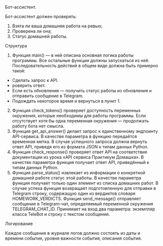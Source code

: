 Бот-ассистент.

Бот-ассистент должен проверять:
1. Взята ли ваша домашняя работа на ревью;
2. Проверена ли она;
3. Статус домашней работы.

Структура

1. Функция main() — в ней описана основная логика работы программы. Все остальные функции должны запускаться из неё. Последовательность действий в общем виде должна быть примерно такой:
- Сделать запрос к API.
- роверить ответ.
- Если есть обновления — получить статус работы из обновления и отправить сообщение в Telegram.
- Подождать некоторое время и вернуться в пункт 1.
2. Функция check_tokens() проверяет доступность переменных окружения, которые необходимы для работы программы. Если отсутствует хотя бы одна переменная окружения — продолжать работу бота нет смысла.
3. Функция get_api_answer() делает запрос к единственному эндпоинту API-сервиса. В качестве параметра в функцию передаётся временная метка. В случае успешного запроса должна вернуть ответ API, приведя его из формата JSON к типам данных Python.
4. Функция check_response() проверяет ответ API на соответствие документации из урока «API сервиса Практикум Домашка». В качестве параметра функция получает ответ API, приведённый к типам данных Python.
5. Функция parse_status() извлекает из информации о конкретной домашней работе статус этой работы. В качестве параметра функция получает только один элемент из списка домашних работ. В случае успеха функция возвращает подготовленную для отправки в Telegram строку, содержащую один из вердиктов словаря HOMEWORK_VERDICTS.
Функция send_message() отправляет сообщение в Telegram-чат, определяемый переменной окружения TELEGRAM_CHAT_ID. Принимает на вход два параметра: экземпляр класса TeleBot и строку с текстом сообщения.

Логирование

Каждое сообщение в журнале логов должно состоять из даты и времени события, уровня важности события, описания события.